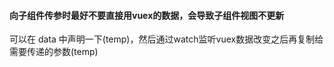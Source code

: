 #### 向子组件传参时最好不要直接用vuex的数据，会导致子组件视图不更新

可以在 data 中声明一下(temp)，然后通过watch监听vuex数据改变之后再复制给需要传递的参数(temp)

